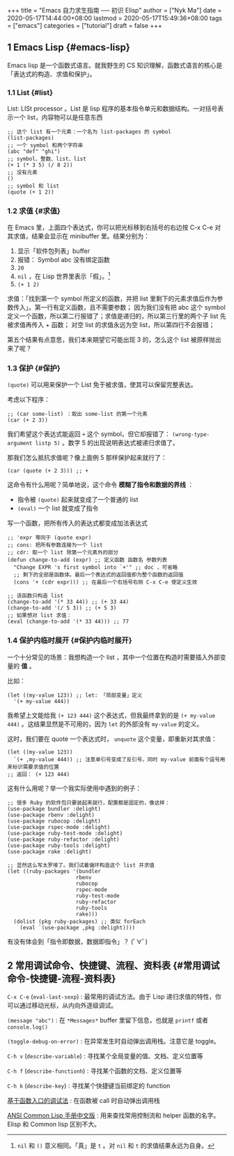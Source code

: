 +++
title = "Emacs 自力求生指南 ── 初识 Elisp"
author = ["Nyk Ma"]
date = 2020-05-17T14:44:00+08:00
lastmod = 2020-05-17T15:49:36+08:00
tags = ["emacs"]
categories = ["tutorial"]
draft = false
+++

## <span class="section-num">1</span> Emacs Lisp {#emacs-lisp}

Emacs lisp 是一个函数式语言。就我野生的 CS 知识理解，函数式语言的核心是「表达式的构造、求值和保护」。


### <span class="section-num">1.1</span> List {#list}

List: LISt processor 。List 是 lisp 程序的基本指令单元和数据结构。一对括号表示一个 list，内容物可以是任意东西

```elisp
;; 这个 list 有一个元素：一个名为 list-packages 的 symbol
(list-packages)
;; 一个 symbol 和两个字符串
(abc "def" "ghi")
;; symbol、整数、list、list
(+ 1 (* 3 5) (/ 8 2))
;; 没有元素
()
;; symbol 和 list
(quote (+ 1 2))
```


### <span class="section-num">1.2</span> 求值 {#求值}

在 Emacs 里，上面四个表达式，你可以把光标移到右括号的右边按 C-x C-e
对其求值，结果会显示在 minibuffer 里。结果分别为：

1.  显示「软件包列表」buffer
2.  报错： Symbol abc 没有绑定函数
3.  `20`
4.  `nil` ，在 Lisp 世界里表示「假」。[^fn:1]
5.  `(+ 1 2)`

求值：「找到第一个 symbol 所定义的函数，并把 list 里剩下的元素求值后作为参数传入」。第一行有定义函数，且不需要参数； 因为我们没有把
abc 这个 symbol 定义一个函数，所以第二行报错了；求值是递归的，所以第三行里的两个子 list 先被求值再传入 + 函数； 对空 list 的求值永远为空 list，所以第四行不会报错；

第五个结果有点意思，我们本来期望它可能出现 3 的，怎么这个 list 被原样抛出来了呢？


### <span class="section-num">1.3</span> 保护 {#保护}

`(quote)` 可以用来保护一个 List 免于被求值，使其可以保留完整表达。

考虑以下程序：

```elisp
;; (car some-list) ：取出 some-list 的第一个元素
(car (+ 2 3))
```

我们希望这个表达式能返回 `+` 这个 symbol，但它却报错了： `(wrong-type-argument listp 5)` 。数字 5 的出现说明表达式被递归求值了。

那我们怎么抵抗求值呢？像上面例 5 那样保护起来就行了：

```elisp
(car (quote (+ 2 3))) ;; +
```

这命令有什么用呢？简单地说，这个命令 **模糊了指令和数据的界线** ：

-   指令被 `(quote)` 起来就变成了一个普通的 list
-   `(eval)` 一个 list 就变成了指令

写一个函数，把所有传入的表达式都变成加法表达式

```elisp
;; 'expr 等同于 (quote expr)
;; cons: 把所有参数连接为一个 list
;; cdr: 取一个 list 除第一个元素外的部分
(defun change-to-add (expr) ;; 定义函数 函数名 参数列表
  "Change EXPR 's first symbol into `+'" ;; doc ，可省略
  ;; 剩下的全部是函数体。最后一个表达式的返回值即为整个函数的返回值
  (cons '+ (cdr expr))) ;; 在最后一个右括号右侧 C-x C-e 使定义生效

;; 该函数只构造 list
(change-to-add '(* 33 44)) ;; (+ 33 44)
(change-to-add '(/ 5 3)) ;; (+ 5 3)
;; 如果想对 list 求值：
(eval (change-to-add '(* 33 44))) ;; 77
```


### <span class="section-num">1.4</span> 保护内临时展开 {#保护内临时展开}

一个十分常见的场景：我想构造一个 list ，其中一个位置在构造时需要插入外部变量的 **值** 。

比如：

```elisp
(let ((my-value 123)) ;; let: 「局部变量」定义
  '(+ my-value 444))
```

我希望上文能给我 `(+ 123 444)` 这个表达式，但我最终拿到的是 `(+
    my-value 444)` 。这结果显然是不可用的，因为 `let` 的外部没有
`my-value` 的定义。

这时，我们要在 quote 一个表达式时， `unquote` 这个变量，即重新对其求值：

```elisp
(let ((my-value 123))
  `(+ ,my-value 444)) ;; 注意单引号变成了反引号，同时 my-value 前面有个逗号用来标识需要求值的位置
;; 返回： (+ 123 444)
```

这有什么用呢？举一个我实际使用中遇到的例子：

```elisp
;; 很多 Ruby 的软件包只要装起来就行，配置都是固定的，像这样：
(use-package bundler :delight)
(use-package rbenv :delight)
(use-package rubocop :delight)
(use-package rspec-mode :delight)
(use-package ruby-test-mode :delight)
(use-package ruby-refactor :delight)
(use-package ruby-tools :delight)
(use-package rake :delight)

;; 显然这么写太罗嗦了。我们试着循环构造这个 list 并求值
(let ((ruby-packages '(bundler
                      rbenv
                      rubocop
                      rspec-mode
                      ruby-test-mode
                      ruby-refactor
                      ruby-tools
                      rake)))
  (dolist (pkg ruby-packages) ;; 类似 forEach
    (eval `(use-package ,pkg :delight))))
```

有没有体会到「指令即数据，数据即指令」？ (ﾟ∀ﾟ)


## <span class="section-num">2</span> 常用调试命令、快捷键、流程、资料表 {#常用调试命令-快捷键-流程-资料表}

`C-x C-e` (`eval-last-sexp`)
: 最常用的调试方法。由于 Lisp 递归求值的特性，你可以通过移动光标，从内向外逐级调试。

`(message "abc")`
: 在 `*Messages*` buffer 里留下信息，也就是 `printf` 或者 `console.log()`

`(toggle-debug-on-error)`
: 在异常发生时自动弹出调用栈。注意它是 toggle。

`C-h v` (`describe-variable`)
: 寻找某个全局变量的值、文档、定义位置等

`C-h f` (`describe-functionh`)
: 寻找某个函数的文档、定义位置等

`C-h k` (`describe-key`)
: 寻找某个快捷键当前绑定的 function

[基于函数入口的调试法](https://emacs-china.org/t/emacs/11777)
: 在函数被 call 时自动弹出调用栈

[ANSI Common Lisp 手册中文版](https://acl.readthedocs.io/en/latest/zhCN/index.html)
: 用来查找常用控制流和 helper 函数的名字。Elisp 和 Common lisp 区别不大。

[^fn:1]: `nil` 和 `()` 意义相同。「真」是 `t` 。对 `nil` 和 `t` 的求值结果永远为自身。
